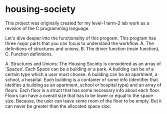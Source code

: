 # housing-society
This project was originally created for my level-1 term-2 lab work as a revision of the C programming language. 

Let's dive deeper into the functionality of this program. This program has three major parts that you can focus to understand the workflow.
A. The definitions of structures and unions,
B. The driver function (main function),
C. Function definitions.

A. Structures and Unions:
The Housing Society is considered as an array of 'Spaces'. Each Space can be a building or a park. A building can be of a certain type which a user must choose. A building can be an apartment, a school, a hospital. Each building is a container of some info (identifier that idetifies a building as an apartment, school or hospital type) and an array of floors. Each floor is a struct that has some necessary info about each floor. Floors can have a overall size that has to be lower or equal to the space size. Because, the user can leave some room of the floor to be empty. But it can never be greater than the allocated space size.
